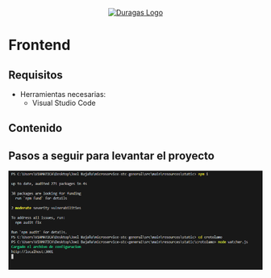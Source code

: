 <p align="center"><a href="#" target="_blank"><img src="https://duragaspromo.com/img/logo.png" width="400" alt="Duragas Logo"></a></p>

# Frontend

## Requisitos
 - Herramientas necesarias:
    * Visual Studio Code
## Contenido


## Pasos a seguir para levantar el proyecto

![alt text](src/img/microservicio_stc_front.png)
